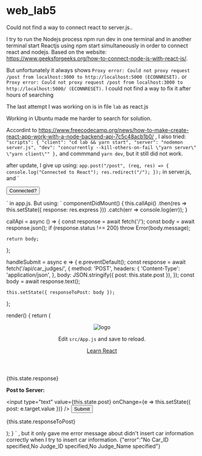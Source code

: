 # web_lab5

Could not find a way to connect react to server.js..

I try to run the Nodejs process npm run dev in one terminal and in another terminal start Reactjs using npm start simultaneously in order to connect react and nodejs. Based on the website: https://www.geeksforgeeks.org/how-to-connect-node-js-with-react-js/.

But unfortunately it always shows `Proxy error: Could not proxy request /post from localhost:3000 to http://localhost:5000 (ECONNRESET).`
or
`Proxy error: Could not proxy request /post from localhost:3000 to http://localhost:5000/ (ECONNRESET).`
I could not find a way to fix it after hours of searching

The last attempt I was working on is in file `lab` as react.js

Working in Ubuntu made me harder to search for solution.

Accordint to https://www.freecodecamp.org/news/how-to-make-create-react-app-work-with-a-node-backend-api-7c5c48acb1b0/
, I also tried:
`"scripts": {
    "client": "cd lab && yarn start",
    "server": "nodemon server.js",
    "dev": "concurrently --kill-others-on-fail \"yarn server\" \"yarn client\""
  },`
  and commmand `yarn dev`, but it still did not work.

after update, I give up using:
`app.post("/post", (req, res) => {
  console.log("Connected to React");
  res.redirect("/");
});`
in server.js, and
`
 <form action="../../post" method="post" 
              className="form">
          <button type="submit">Connected?</button>
        </form>`
in app.js. 
But using:
`
componentDidMount() {
    this.callApi()
      .then(res => this.setState({ response: res.express }))
      .catch(err => console.log(err));
  }
  
  callApi = async () => {
    const response = await fetch('/');
    const body = await response.json();
    if (response.status !== 200) throw Error(body.message);
    
    return body;
  };
  
  handleSubmit = async e => {
    e.preventDefault();
    const response = await fetch('/api/car_judges/', {
      method: 'POST',
      headers: {
        'Content-Type': 'application/json',
      },
      body: JSON.stringify({ post: this.state.post }),
    });
    const body = await response.text();
    
    this.setState({ responseToPost: body });
  };
  
render() {
    return (
      <div className="App">
        <header className="App-header">
          <img src={logo} className="App-logo" alt="logo" />
          <p>
            Edit <code>src/App.js</code> and save to reload.
          </p>
          <a
            className="App-link"
            href="https://reactjs.org"
            target="_blank"
            rel="noopener noreferrer"
          >
            Learn React
          </a>
        </header>
        <p>{this.state.response}</p>
        <form onSubmit={this.handleSubmit}>
          <p>
            <strong>Post to Server:</strong>
          </p>
          <input
            type="text"
            value={this.state.post}
            onChange={e => this.setState({ post: e.target.value })}
          />
          <button type="submit">Submit</button>
        </form>
        <p>{this.state.responseToPost}</p>
      </div>
    );
  }
`
, but it only gave me error message about didn't insert car information correctly when I try to insert car information.
{"error":"No Car_ID specified,No Judge_ID specified,No Judge_Name specified"}
